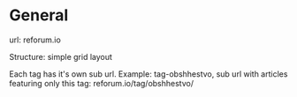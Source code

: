 # General
url: reforum.io

Structure: simple grid layout

Each tag has it's own sub url. Example: tag-obshhestvo, sub url with articles featuring only this tag: reforum.io/tag/obshhestvo/

